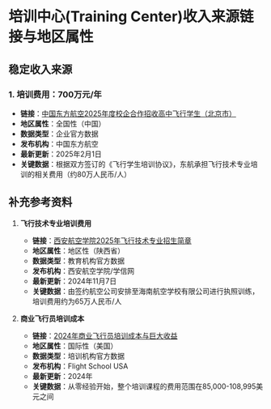 # 培训中心(Training Center)收入来源链接与地区属性

## 稳定收入来源

### 1. 培训费用：700万元/年
- **链接**：[中国东方航空2025年度校企合作招收高中飞行学生（北京市）](https://job.ceair.com/pilotJobDetail1.html?positionId=NTA1Nw==&cateId=MTAwMA==)
- **地区属性**：全国性（中国）
- **数据类型**：企业官方数据
- **发布机构**：中国东方航空
- **最新更新**：2025年2月1日
- **关键数据**：根据双方签订的《飞行学生培训协议》，东航承担飞行技术专业培训的相关费用（约80万人民币/人）

## 补充参考资料

1. **飞行技术专业培训费用**
   - **链接**：[西安航空学院2025年飞行技术专业招生简章](https://gaokao.chsi.com.cn/gkxx/mhzf/202411/20241107/2293345089.html)
   - **地区属性**：地区性（陕西省）
   - **数据类型**：教育机构官方数据
   - **发布机构**：西安航空学院/学信网
   - **最新更新**：2024年11月7日
   - **关键数据**：由签约航空公司安排至海南航空学校有限公司进行执照训练，培训费用约为65万人民币/人

2. **商业飞行员培训成本**
   - **链接**：[2024年商业飞行员培训成本与巨大收益](https://www.flightschoolusa.com/zh-CN/%E5%95%86%E4%B8%9A%E9%A3%9E%E8%A1%8C%E5%91%98%E5%9F%B9%E8%AE%AD%E8%B4%B9%E7%94%A8/)
   - **地区属性**：国际性（美国）
   - **数据类型**：培训机构官方数据
   - **发布机构**：Flight School USA
   - **最新更新**：2024年
   - **关键数据**：从零经验开始，整个培训课程的费用范围在85,000-108,995美元之间
